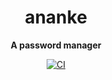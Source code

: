 <div align="center">
  <h1>ananke</h1>
  <p><strong>A password manager</strong></p>
  <p>
    <a href="https://github.com/henrytill/ananke/actions/workflows/ci.yml"><img src="https://github.com/henrytill/ananke/actions/workflows/ci.yml/badge.svg" alt="CI" /></a>
  </p>
</div>
